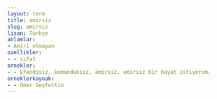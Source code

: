 ```yaml
---
layout: term
title: amirsiz
slug: amirsiz
lisan: Türkçe
anlamlar:
- Amiri olmayan
ozellikler:
- - sıfat
ornekler:
- - Efendisiz, kumandansız, amirsiz, emirsiz bir hayat istiyorum.
orneklerkaynak:
- - Ömer Seyfettin
---
```

